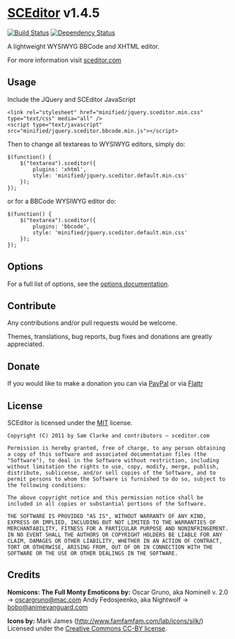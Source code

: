 # [SCEditor](http://www.sceditor.com/) v1.4.5

[![Build Status](https://travis-ci.org/samclarke/SCEditor.png?branch=master)](https://travis-ci.org/samclarke/SCEditor) [![Dependency Status](https://gemnasium.com/samclarke/SCEditor.png)](https://gemnasium.com/samclarke/SCEditor)

A lightweight WYSIWYG BBCode and XHTML editor.

For more information visit [sceditor.com](http://www.sceditor.com/)


## Usage

Include the JQuery and SCEditor JavaScript

	<link rel="stylesheet" href="minified/jquery.sceditor.min.css" type="text/css" media="all" />
	<script type="text/javascript" src="minified/jquery.sceditor.bbcode.min.js"></script>

Then to change all textareas to WYSIWYG editors, simply do:

	$(function() {
		$("textarea").sceditor({
			plugins: 'xhtml',
			style: 'minified/jquery.sceditor.default.min.css'
		});
	});

or for a BBCode WYSIWYG editor do:

	$(function() {
		$("textarea").sceditor({
			plugins: 'bbcode',
			style: 'minified/jquery.sceditor.default.min.css'
		});
	});



## Options

For a full list of options, see the [options documentation](http://www.sceditor.com/documentation/options/).



## Contribute

Any contributions and/or pull requests would be welcome.

Themes, translations, bug reports, bug fixes and donations are greatly appreciated.



## Donate

If you would like to make a donation you can via
[PayPal](https://www.paypal.com/cgi-bin/webscr?cmd=_s-xclick&hosted_button_id=AVJSF5NEETYYG)
or via [Flattr](http://flattr.com/thing/400345/SCEditor)



## License

SCEditor is licensed under the [MIT](http://www.opensource.org/licenses/mit-license.php) license.

	Copyright (C) 2011 by Sam Clarke and contributors – sceditor.com

	Permission is hereby granted, free of charge, to any person obtaining a copy of this software and associated documentation files (the "Software"), to deal in the Software without restriction, including without limitation the rights to use, copy, modify, merge, publish, distribute, sublicense, and/or sell copies of the Software, and to permit persons to whom the Software is furnished to do so, subject to the following conditions:

	The above copyright notice and this permission notice shall be included in all copies or substantial portions of the Software.

	THE SOFTWARE IS PROVIDED "AS IS", WITHOUT WARRANTY OF ANY KIND, EXPRESS OR IMPLIED, INCLUDING BUT NOT LIMITED TO THE WARRANTIES OF MERCHANTABILITY, FITNESS FOR A PARTICULAR PURPOSE AND NONINFRINGEMENT. IN NO EVENT SHALL THE AUTHORS OR COPYRIGHT HOLDERS BE LIABLE FOR ANY CLAIM, DAMAGES OR OTHER LIABILITY, WHETHER IN AN ACTION OF CONTRACT, TORT OR OTHERWISE, ARISING FROM, OUT OF OR IN CONNECTION WITH THE SOFTWARE OR THE USE OR OTHER DEALINGS IN THE SOFTWARE.



## Credits

**Nomicons: The Full Monty Emoticons by:**
Oscar Gruno, aka Nominell v. 2.0 -> oscargruno@mac.com
Andy Fedosjeenko, aka Nightwolf -> bobo@animevanguard.com

**Icons by:**
Mark James (http://www.famfamfam.com/lab/icons/silk/)
Licensed under the [Creative Commons CC-BY license](http://creativecommons.org/licenses/by/3.0/).